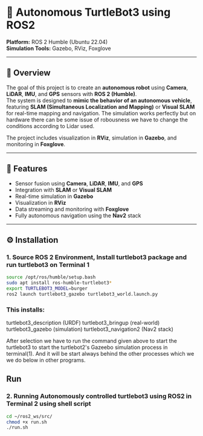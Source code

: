 # 🤖 Autonomous TurtleBot3 using ROS2
**Platform:** ROS 2 Humble (Ubuntu 22.04)  
**Simulation Tools:** Gazebo, RViz, Foxglove  

---

## 🧭 Overview

The goal of this project is to create an **autonomous robot** using **Camera**, **LiDAR**, **IMU**, and **GPS** sensors with **ROS 2 (Humble)**.  
The system is designed to **mimic the behavior of an autonomous vehicle**, featuring **SLAM (Simultaneous Localization and Mapping)** or **Visual SLAM** for real-time mapping and navigation.
The simulation works perfectly but on hardware there can be some issue of robousness we have to change the conditions according to Lidar used.

The project includes visualization in **RViz**, simulation in **Gazebo**, and monitoring in **Foxglove**.

---

## 🧠 Features

- Sensor fusion using **Camera**, **LiDAR**, **IMU**, and **GPS**
- Integration with **SLAM** or **Visual SLAM**
- Real-time simulation in **Gazebo**
- Visualization in **RViz**
- Data streaming and monitoring with **Foxglove**
- Fully autonomous navigation using the **Nav2** stack

---

## ⚙️ Installation

### 1. Source ROS 2 Environment, Install turtlebot3 package and run turtlebot3 on Terminal 1
```bash
source /opt/ros/humble/setup.bash
sudo apt install ros-humble-turtlebot3*
export TURTLEBOT3_MODEL=burger
ros2 launch turtlebot3_gazebo turtlebot3_world.launch.py
```

### This installs:
turtlebot3_description (URDF)
turtlebot3_bringup (real-world)
turtlebot3_gazebo (simulation)
turtlebot3_navigation2 (Nav2 stack)

After selection we have to run the command given above to start the turtlebot3 to start the turtlebot2's Gazeebo simulation process in terminal(1). And it will be start always behind the other processes which we we do below in other programs.

## Run

### 2. Running Autonomously controlled turtlebot3 using ROS2 in Terminal 2 using shell script
```bash
cd ~/ros2_ws/src/
chmod +x run.sh
./run.sh
```

